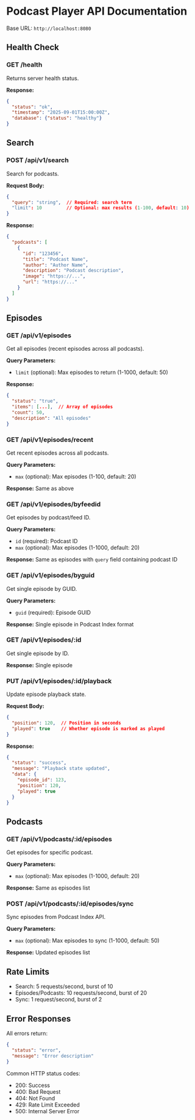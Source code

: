 # Podcast Player API Documentation

Base URL: `http://localhost:8080`

## Health Check

### GET /health
Returns server health status.

**Response:**
```json
{
  "status": "ok",
  "timestamp": "2025-09-01T15:00:00Z",
  "database": {"status": "healthy"}
}
```

## Search

### POST /api/v1/search
Search for podcasts.

**Request Body:**
```json
{
  "query": "string",  // Required: search term
  "limit": 10         // Optional: max results (1-100, default: 10)
}
```

**Response:**
```json
{
  "podcasts": [
    {
      "id": "123456",
      "title": "Podcast Name",
      "author": "Author Name",
      "description": "Podcast description",
      "image": "https://...",
      "url": "https://..."
    }
  ]
}
```

## Episodes

### GET /api/v1/episodes
Get all episodes (recent episodes across all podcasts).

**Query Parameters:**
- `limit` (optional): Max episodes to return (1-1000, default: 50)

**Response:**
```json
{
  "status": "true",
  "items": [...],  // Array of episodes
  "count": 50,
  "description": "All episodes"
}
```

### GET /api/v1/episodes/recent
Get recent episodes across all podcasts.

**Query Parameters:**
- `max` (optional): Max episodes (1-100, default: 20)

**Response:** Same as above

### GET /api/v1/episodes/byfeedid
Get episodes by podcast/feed ID.

**Query Parameters:**
- `id` (required): Podcast ID
- `max` (optional): Max episodes (1-1000, default: 20)

**Response:** Same as episodes with `query` field containing podcast ID

### GET /api/v1/episodes/byguid
Get single episode by GUID.

**Query Parameters:**
- `guid` (required): Episode GUID

**Response:** Single episode in Podcast Index format

### GET /api/v1/episodes/:id
Get single episode by ID.

**Response:** Single episode

### PUT /api/v1/episodes/:id/playback
Update episode playback state.

**Request Body:**
```json
{
  "position": 120,  // Position in seconds
  "played": true    // Whether episode is marked as played
}
```

**Response:**
```json
{
  "status": "success",
  "message": "Playback state updated",
  "data": {
    "episode_id": 123,
    "position": 120,
    "played": true
  }
}
```

## Podcasts

### GET /api/v1/podcasts/:id/episodes
Get episodes for specific podcast.

**Query Parameters:**
- `max` (optional): Max episodes (1-1000, default: 20)

**Response:** Same as episodes list

### POST /api/v1/podcasts/:id/episodes/sync
Sync episodes from Podcast Index API.

**Query Parameters:**
- `max` (optional): Max episodes to sync (1-1000, default: 50)

**Response:** Updated episodes list

## Rate Limits

- Search: 5 requests/second, burst of 10
- Episodes/Podcasts: 10 requests/second, burst of 20  
- Sync: 1 request/second, burst of 2

## Error Responses

All errors return:
```json
{
  "status": "error",
  "message": "Error description"
}
```

Common HTTP status codes:
- 200: Success
- 400: Bad Request
- 404: Not Found
- 429: Rate Limit Exceeded
- 500: Internal Server Error
